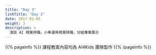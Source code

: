 ```yaml
---
title: "Day 3"
linkTitle: "Day 3"
date: 2017-01-05
weight: 3
description: >
  淺談 AI 視覺辨識，小車運用視覺辨識，分組專案展示
---
```


{{% pageinfo %}}
課程教案內容均為 AI4Kids 團隊製作
{{% /pageinfo %}}
